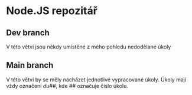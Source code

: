 # Node.JS repozitář
## Dev branch
V této větvi jsou někdy umístěné z mého pohledu nedodělané úkoly

## Main branch
V této větvi by se měly nacházet jednotlivé vypracované úkoly.
Úkoly mají vždy označení _du##_, kde ## označuje číslo úkolu.

